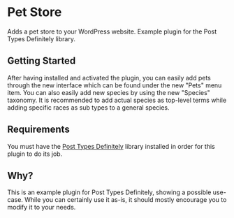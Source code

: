 # Pet Store

Adds a pet store to your WordPress website. Example plugin for the Post Types Definitely library.

## Getting Started

After having installed and activated the plugin, you can easily add pets through the new interface which can be found under the new "Pets" menu item. You can also easily add new species by using the new "Species" taxonomy. It is recommended to add actual species as top-level terms while adding specific races as sub types to a general species.

## Requirements

You must have the [Post Types Definitely](https://wordpress.org/plugins/post-types-definitely/) library installed in order for this plugin to do its job.

## Why?

This is an example plugin for Post Types Definitely, showing a possible use-case. While you can certainly use it as-is, it should mostly encourage you to modify it to your needs.
